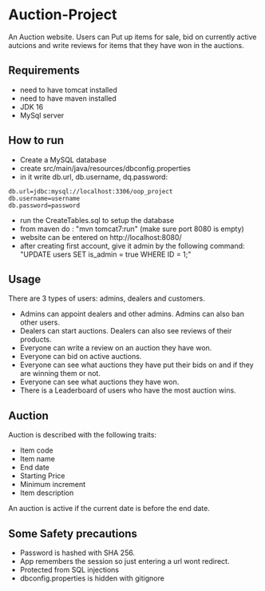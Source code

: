 # Auction-Project
An Auction website.
Users can Put up items for sale, bid on currently active autcions and write reviews for items that they have won in the auctions.

## Requirements
- need to have tomcat installed
- need to have maven installed
- JDK 16
- MySql server

## How to run
- Create a MySQL database
- create src/main/java/resources/dbconfig.properties
- in it write db.url, db.username, dq.password:
```
db.url=jdbc:mysql://localhost:3306/oop_project
db.username=username
db.password=password
```
- run the CreateTables.sql to setup the database
- from maven do : "mvn tomcat7:run" (make sure port 8080 is empty)
- website can be entered on http://localhost:8080/
- after creating first account, give it admin by the following command: "UPDATE users SET is_admin = true WHERE ID = 1;"

## Usage
There are 3 types of users: admins, dealers and customers.
- Admins can appoint dealers and other admins. Admins can also ban other users.
- Dealers can start auctions. Dealers can also see reviews of their products.
- Everyone can write a review on an auction they have won.
- Everyone can bid on active auctions.
- Everyone can see what auctions they have put their bids on and if they are winning them or not.
- Everyone can see what auctions they have won.
- There is a Leaderboard of users who have the most auction wins.

## Auction
Auction is described with the following traits:
- Item code
- Item name
- End date
- Starting Price
- Minimum increment
- Item description

An auction is active if the current date is before the end date.

## Some Safety precautions
- Password is hashed with SHA 256.
- App remembers the session so just entering a url wont redirect.
- Protected from SQL injections
- dbconfig.properties is hidden with gitignore

